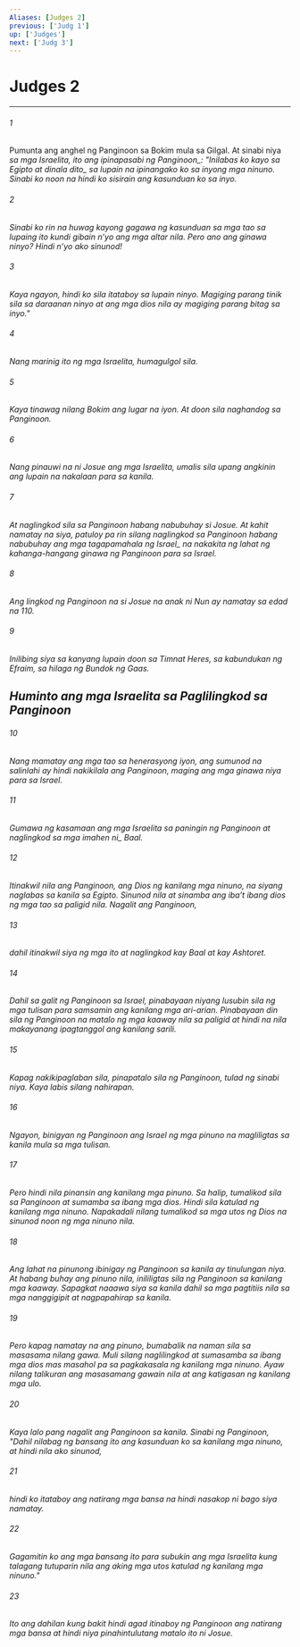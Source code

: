 ```yaml
---
Aliases: [Judges 2]
previous: ['Judg 1']
up: ['Judges']
next: ['Judg 3']
---
```

# Judges 2

***






















###### 1 










Pumunta ang anghel ng Panginoon sa Bokim mula sa Gilgal. At sinabi niya <i class="trans-change">sa mga Israelita, ito ang ipinapasabi ng Panginoon_: "Inilabas ko kayo sa Egipto at dinala <i class="trans-change">dito_ sa lupain na ipinangako ko sa inyong mga ninuno. Sinabi ko noon na hindi ko sisirain ang kasunduan ko sa inyo. 





















###### 2 










Sinabi ko rin na huwag kayong gagawa ng kasunduan sa mga tao sa lupaing ito kundi gibain nʼyo ang mga altar nila. Pero ano ang ginawa ninyo? Hindi nʼyo ako sinunod! 





















###### 3 










Kaya ngayon, hindi ko sila itataboy sa lupain ninyo. Magiging parang tinik sila sa daraanan ninyo at ang mga dios nila ay magiging parang bitag sa inyo." 





















###### 4 










Nang marinig ito ng mga Israelita, humagulgol sila. 





















###### 5 










Kaya tinawag nilang Bokim ang lugar na iyon. At doon sila naghandog sa Panginoon. 





















###### 6 










Nang pinauwi na ni Josue ang mga Israelita, umalis sila upang angkinin ang lupain na nakalaan para sa kanila. 





















###### 7 










At naglingkod sila sa Panginoon habang nabubuhay si Josue. At kahit namatay na siya, patuloy pa rin silang naglingkod sa Panginoon habang nabubuhay ang mga tagapamahala <i class="trans-change">ng Israel_ na nakakita ng lahat ng kahanga-hangang ginawa ng Panginoon para sa Israel. 





















###### 8 










Ang lingkod ng Panginoon na si Josue na anak ni Nun ay namatay sa edad na 110. 





















###### 9 










Inilibing siya sa kanyang lupain doon sa Timnat Heres, sa kabundukan ng Efraim, sa hilaga ng Bundok ng Gaas.

## Huminto ang mga Israelita sa Paglilingkod sa Panginoon 





















###### 10 










Nang mamatay ang mga tao sa henerasyong iyon, ang sumunod na salinlahi ay hindi nakikilala ang Panginoon, maging ang mga ginawa niya para sa Israel. 





















###### 11 










Gumawa ng kasamaan ang mga Israelita sa paningin ng Panginoon at naglingkod sa mga <i class="trans-change">imahen ni_ Baal. 





















###### 12 










Itinakwil nila ang Panginoon, ang Dios ng kanilang mga ninuno, na siyang naglabas sa kanila sa Egipto. Sinunod nila at sinamba ang ibaʼt ibang dios ng mga tao sa paligid nila. Nagalit ang Panginoon, 





















###### 13 










dahil itinakwil siya ng mga ito at naglingkod kay Baal at kay Ashtoret. 





















###### 14 










Dahil sa galit ng Panginoon sa Israel, pinabayaan niyang lusubin sila ng mga tulisan para samsamin ang kanilang mga ari-arian. Pinabayaan din sila ng Panginoon na matalo ng mga kaaway nila sa paligid at hindi na nila makayanang ipagtanggol ang kanilang sarili. 





















###### 15 










Kapag nakikipaglaban sila, pinapatalo sila ng Panginoon, tulad ng sinabi niya. Kaya labis silang nahirapan. 





















###### 16 










Ngayon, binigyan ng Panginoon ang Israel ng mga pinuno na magliligtas sa kanila mula sa mga tulisan. 





















###### 17 










Pero hindi nila pinansin ang kanilang mga pinuno. Sa halip, tumalikod sila sa Panginoon at sumamba sa ibang mga dios. Hindi sila katulad ng kanilang mga ninuno. Napakadali nilang tumalikod sa mga utos ng Dios na sinunod noon ng mga ninuno nila. 





















###### 18 










Ang lahat na pinunong ibinigay ng Panginoon sa kanila ay tinulungan niya. At habang buhay ang pinuno nila, inililigtas sila ng Panginoon sa kanilang mga kaaway. Sapagkat naaawa siya sa kanila dahil sa mga pagtitiis nila sa mga nanggigipit at nagpapahirap sa kanila. 





















###### 19 










Pero kapag namatay na ang pinuno, bumabalik na naman sila sa masasama nilang gawa. Muli silang naglilingkod at sumasamba sa ibang mga dios mas masahol pa sa pagkakasala ng kanilang mga ninuno. Ayaw nilang talikuran ang masasamang gawain nila at ang katigasan ng kanilang mga ulo. 





















###### 20 










Kaya lalo pang nagalit ang Panginoon sa kanila. Sinabi ng Panginoon, "Dahil nilabag ng bansang ito ang kasunduan ko sa kanilang mga ninuno, at hindi nila ako sinunod, 





















###### 21 










hindi ko itataboy ang natirang mga bansa na hindi nasakop ni bago siya namatay. 





















###### 22 










Gagamitin ko ang mga bansang ito para subukin ang mga Israelita kung talagang tutuparin nila ang aking mga utos katulad ng kanilang mga ninuno." 





















###### 23 










Ito ang dahilan kung bakit hindi agad itinaboy ng Panginoon ang natirang mga bansa at hindi niya pinahintulutang matalo ito ni Josue.
